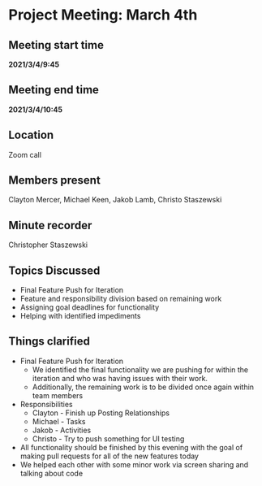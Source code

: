 
# Project Meeting: March 4th

## Meeting start time
**2021/3/4/9:45**

## Meeting end time
**2021/3/4/10:45**

## Location
Zoom call

## Members present
Clayton Mercer, Michael Keen, Jakob Lamb, Christo Staszewski

## Minute recorder
Christopher Staszewski

## Topics Discussed
- Final Feature Push for Iteration
- Feature and responsibility division based on remaining work
- Assigning goal deadlines for functionality
- Helping with identified impediments


## Things clarified
- Final Feature Push for Iteration
	- We identified the final functionality we are pushing for within the iteration and who was having issues with their work.
	- Additionally, the remaining work is to be divided once again within team members
- Responsibilities
	- Clayton - Finish up Posting Relationships
	- Michael - Tasks
	- Jakob - Activities
	- Christo - Try to push something for UI testing
- All functionality should be finished by this evening with the goal of making pull requests for all of the new features today
- We helped each other with some minor work via screen sharing and talking about code
